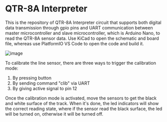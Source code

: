 # QTR-8A Interpreter 

This is the repository of QTR-8A Interpreter circuit that supports both digital data transmission through gpio pins and UART communication between master microcontroller and slave microcontroller, which is Arduino Nano, to read the QTR-8A sensor data. Use KiCad to open the schematic and board file, whereas use PlatformIO VS Code to open the code and build it.

![image](https://github.com/syauqibilfaqih/QTR-8A-Intepreter/assets/70939903/1892c29d-29e9-45bf-a563-005ce13b04ad)

To calibrate the line sensor, there are three ways to trigger the calibration mode:

1. By pressing button
2. By sending command "clib" via UART
3. By giving active signal to pin 12

Once the calibration mode is activated, move the sensors to get the black and white surface of the track. When it's done, the led indicators will show the correct reading state, where if the sensor read the black surface, the led will be turned on, otherwise it will be turned off.

